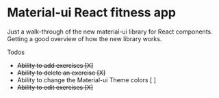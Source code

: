 # Material-ui React fitness app    

Just a walk-through of the new material-ui library for React components.    
Getting a good overview of how the new library works.

Todos   
- ~~Ability to add exercises [X]~~
- ~~Ability to delete an exercise [X]~~
- Ability to change the Material-ui Theme colors [ ]
- ~~Ability to edit exercises [X]~~
